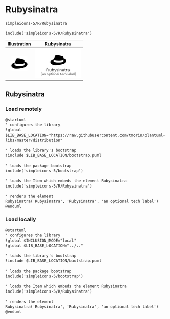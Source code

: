 # Rubysinatra


```text
simpleicons-5/R/Rubysinatra
```

```text
include('simpleicons-5/R/Rubysinatra')
```



| Illustration | Rubysinatra |
| :---: | :---: |
| ![illustration for Illustration](../../simpleicons-5/R/Rubysinatra.png) | ![illustration for Rubysinatra](../../simpleicons-5/R/Rubysinatra.Local.png) |




## Rubysinatra

### Load remotely
```plantuml
@startuml
' configures the library
!global $LIB_BASE_LOCATION="https://raw.githubusercontent.com/tmorin/plantuml-libs/master/distribution"

' loads the library's bootstrap
!include $LIB_BASE_LOCATION/bootstrap.puml

' loads the package bootstrap
include('simpleicons-5/bootstrap')

' loads the Item which embeds the element Rubysinatra
include('simpleicons-5/R/Rubysinatra')

' renders the element
Rubysinatra('Rubysinatra', 'Rubysinatra', 'an optional tech label')
@enduml
```

### Load locally
```plantuml
@startuml
' configures the library
!global $INCLUSION_MODE="local"
!global $LIB_BASE_LOCATION="../.."

' loads the library's bootstrap
!include $LIB_BASE_LOCATION/bootstrap.puml

' loads the package bootstrap
include('simpleicons-5/bootstrap')

' loads the Item which embeds the element Rubysinatra
include('simpleicons-5/R/Rubysinatra')

' renders the element
Rubysinatra('Rubysinatra', 'Rubysinatra', 'an optional tech label')
@enduml
```

